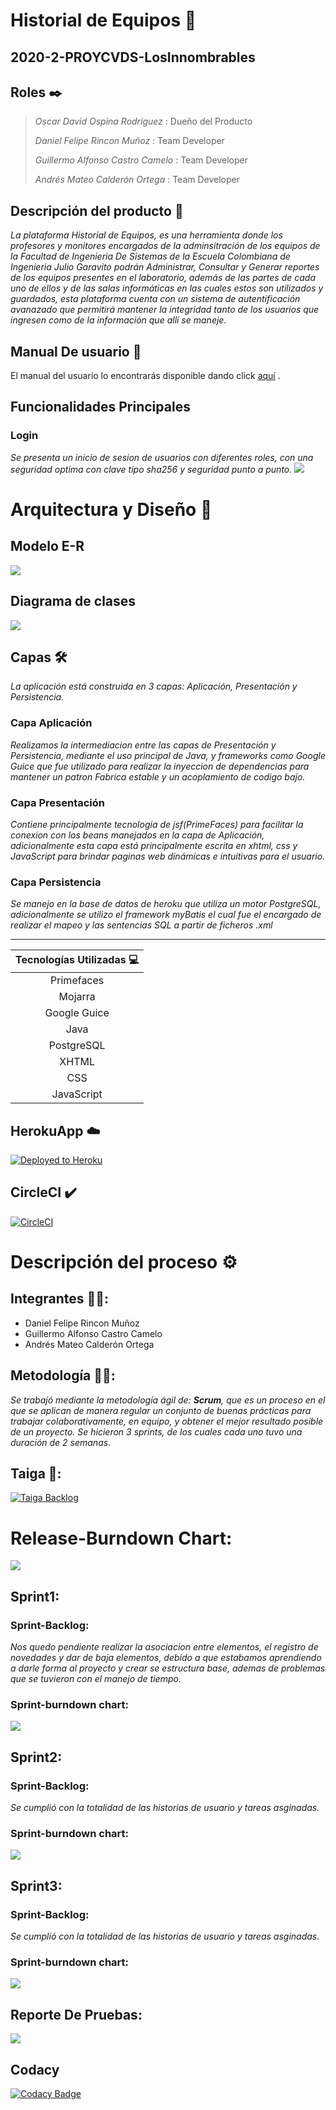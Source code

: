 # Historial de Equipos 🚀
## 2020-2-PROYCVDS-LosInnombrables
## Roles ✒️
>*Oscar David Ospina Rodriguez* : Dueño del Producto
>
>*Daniel Felipe Rincon Muñoz* : Team Developer
>
>*Guillermo Alfonso Castro Camelo* : Team Developer
>
>*Andrés Mateo Calderón Ortega* : Team Developer
## Descripción del producto 📄
_La plataforma Historial de Equipos, es una herramienta donde los profesores y monitores encargados de la adminsitración de los equipos de la Facultad de Ingenieria De Sistemas de la Escuela Colombiana de Ingenieria Julio Garavito podrán Administrar, Consultar y Generar reportes de los equipos presentes en el laboratorio, además de las partes de cada uno de ellos y de las salas informáticas en las cuales estos son utilizados y guardados, esta plataforma cuenta con un sistema de autentificación avanazado que permitirá mantener la integridad tanto de los usuarios que ingresen como de la información que allí se maneje._
## Manual De usuario 📖
El manual del usuario lo encontrarás disponible dando click [aquí](/MANUAL%20DE%20USUARIO.pdf) .
## Funcionalidades Principales
### Login
_Se presenta un inicio de sesion de usuarios con diferentes roles, con una seguridad optima con clave tipo sha256 y seguridad punto a punto._
![](/resources/capt1.png)
# Arquitectura y Diseño 🔧
## Modelo E-R
![](/resources/DiagramaEntidadRelacion.png)
## Diagrama de clases
![](/resources/DiagramaClases.png)
## Capas 🛠️
_La aplicación está construida en 3 capas: Aplicación, Presentación y Persistencia._
### Capa Aplicación
_Realizamos la intermediacion entre las capas de Presentación y Persistencia, mediante el uso principal de Java, y frameworks como Google Guice que fue utilizado para realizar la inyeccion de dependencias para mantener un patron Fabrica estable y un acoplamiento de codigo bajo._
### Capa Presentación
_Contiene principalmente tecnologia de jsf(PrimeFaces) para facilitar la conexion con los beans manejados en la capa de Aplicación, adicionalmente esta capa está principalmente escrita en xhtml, css y JavaScript para brindar paginas web dinámicas e intuitivas para el usuario._
### Capa Persistencia
_Se manejo en la base de datos de heroku que utiliza un motor PostgreSQL, adicionalmente se utilizo el framework myBatis el cual fue el encargado de realizar el mapeo y las sentencias SQL a partir de ficheros .xml_

---
| Tecnologías Utilizadas 💻 |
| :--: |
|Primefaces|
|Mojarra|
|Google Guice|
|Java|
|PostgreSQL|
|XHTML|
|CSS|
|JavaScript|
## HerokuApp ☁️
[![Deployed to Heroku](https://www.herokucdn.com/deploy/button.png)](https://historial-de-equipos.herokuapp.com/)
## CircleCI ✔️
[![CircleCI](https://circleci.com/gh/Los-Innombrables/2020-2-PROYCVDS-LosInnombrables.svg?style=svg)](https://app.circleci.com/pipelines/github/Los-Innombrables/2020-2-PROYCVDS-LosInnombrables)
# Descripción del proceso ⚙️
## Integrantes 💪🏻:
 - Daniel Felipe Rincon Muñoz
 - Guillermo Alfonso Castro Camelo
 - Andrés Mateo Calderón Ortega
## Metodología 🙌🏼:
_Se trabajó mediante la metodología ágil de: **Scrum**, que es un proceso en el que se aplican de manera regular un conjunto de buenas prácticas para trabajar colaborativamente, en equipo, y obtener el mejor resultado posible de un proyecto. Se hicieron 3 sprints, de los cuales cada uno tuvo una duración de 2 semanas._
## Taiga 🎤:
[![Taiga Backlog](https://images.assets-landingi.com/jvS0A3Tm24feIBqs/logo_horizontal.png)](https://tree.taiga.io/project/candres1019-historial-de-equipos-labinfo/backlog)
# Release-Burndown Chart:
![](/resources/BackLog.PNG)
## Sprint1:
### Sprint-Backlog:
_Nos quedo pendiente realizar la asociacion entre elementos, el registro de novedades y dar de baja elementos, debido a que estabamos aprendiendo a darle forma al proyecto y crear se estructura base, ademas de problemas que se tuvieron con el manejo de tiempo._
### Sprint-burndown chart:
![](/resources/Sprint1.PNG)
## Sprint2:
### Sprint-Backlog:
_Se cumplió con la totalidad de las historias de usuario y tareas asginadas._
### Sprint-burndown chart:
![](/resources/Sprint2.PNG)
## Sprint3:
### Sprint-Backlog:
_Se cumplió con la totalidad de las historias de usuario y tareas asginadas._
### Sprint-burndown chart:
![](/resources/Sprint3.PNG)
## Reporte De Pruebas:
![](/resources/Test.PNG)
## Codacy
[![Codacy Badge](https://app.codacy.com/project/badge/Grade/6ae092aed25d47a897b7ee6d26ff857f)](https://www.codacy.com/gh/Los-Innombrables/2020-2-PROYCVDS-LosInnombrables/dashboard?utm_source=github.com&amp;utm_medium=referral&amp;utm_content=Los-Innombrables/2020-2-PROYCVDS-LosInnombrables&amp;utm_campaign=Badge_Grade)
